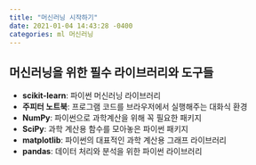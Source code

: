 ```yaml
---
title: "머신러닝 시작하기"
date: 2021-01-04 14:43:28 -0400
categories: ml 머신러닝
---
```

## 머신러닝을 위한 필수 라이브러리와 도구들
- <b>scikit-learn</b>: 파이썬 머신러닝 라이브러리
- **주피터 노트북**: 프로그램 코드를 브라우저에서 실행해주는 대화식 환경
- **NumPy**: 파이썬으로 과학계산을 위해 꼭 필요한 패키지
- **SciPy**: 과학 계산용 함수를 모아놓은 파이썬 패키지
- **matplotlib**: 파이썬의 대표적인 과학 계산용 그래프 라이브러리
- **pandas**: 데이터 처리와 분석을 위한 파이썬 라이브러리
  
  
```
```

